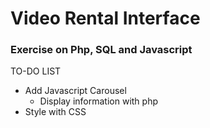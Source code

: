  # Video Rental Interface

 ### Exercise on Php, SQL and Javascript
  
TO-DO LIST
  - Add Javascript Carousel
    - Display information with php
  - Style with CSS

